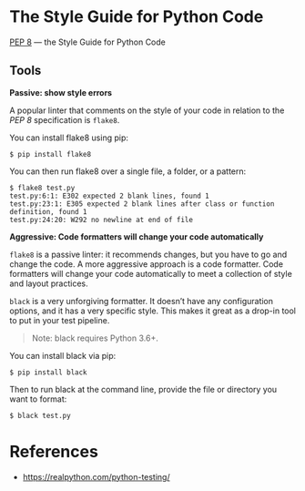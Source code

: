 # The Style Guide for Python Code

[PEP 8](https://pep8.org/) — the Style Guide for Python Code

## Tools

**Passive: show style errors**

A popular linter that comments on the style of your code in relation to the *PEP 8* specification is `flake8`.

You can install flake8 using pip:
```shell
$ pip install flake8
```

You can then run flake8 over a single file, a folder, or a pattern:

```shell
$ flake8 test.py
test.py:6:1: E302 expected 2 blank lines, found 1
test.py:23:1: E305 expected 2 blank lines after class or function definition, found 1
test.py:24:20: W292 no newline at end of file
```

**Aggressive: Code formatters will change your code automatically**

`flake8` is a passive linter: it recommends changes, but you have to go and change the code. A more aggressive approach
is a code formatter. Code formatters will change your code automatically to meet a collection of style and layout
practices.

`black` is a very unforgiving formatter. It doesn’t have any configuration options, and it has a very specific
style. This makes it great as a drop-in tool to put in your test pipeline.

> Note: black requires Python 3.6+.

You can install black via pip:

```shell
$ pip install black
```
Then to run black at the command line, provide the file or directory you want to format:

```shell
$ black test.py
```

# References

- https://realpython.com/python-testing/
